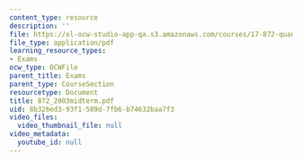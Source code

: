 ```yaml
---
content_type: resource
description: ''
file: https://ol-ocw-studio-app-qa.s3.amazonaws.com/courses/17-872-quantitative-research-in-political-science-and-public-policy-spring-2004/8b326ed393f1589d7fb6b74632baa7f3_872_2003midterm.pdf
file_type: application/pdf
learning_resource_types:
- Exams
ocw_type: OCWFile
parent_title: Exams
parent_type: CourseSection
resourcetype: Document
title: 872_2003midterm.pdf
uid: 8b326ed3-93f1-589d-7fb6-b74632baa7f3
video_files:
  video_thumbnail_file: null
video_metadata:
  youtube_id: null
---
```

